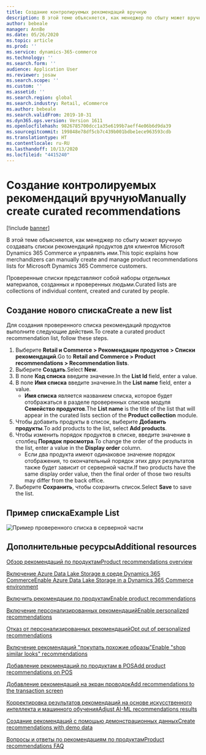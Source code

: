 ```yaml
---
title: Создание контролируемых рекомендаций вручную
description: В этой теме объясняется, как менеджер по сбыту может вручную создавать списки продуктов для клиентов Microsoft Dynamics 365 Commerce и управлять ими.
author: bebeale
manager: AnnBe
ms.date: 05/26/2020
ms.topic: article
ms.prod: ''
ms.service: dynamics-365-commerce
ms.technology: ''
ms.search.form: ''
audience: Application User
ms.reviewer: josaw
ms.search.scope: ''
ms.custom: ''
ms.assetid: ''
ms.search.region: global
ms.search.industry: Retail, eCommerce
ms.author: bebeale
ms.search.validFrom: 2019-10-31
ms.dyn365.ops.version: Version 1611
ms.openlocfilehash: 9826785700dcc1a35e6199b7aeff4e06b6d9da39
ms.sourcegitcommit: 199848e78df5cb7c439b001bdbe1ece963593cdb
ms.translationtype: HT
ms.contentlocale: ru-RU
ms.lasthandoff: 10/13/2020
ms.locfileid: "4415240"
---
```

# <a name="manually-create-curated-recommendations"></a><span data-ttu-id="80745-103">Создание контролируемых рекомендаций вручную</span><span class="sxs-lookup"><span data-stu-id="80745-103">Manually create curated recommendations</span></span>

[!include [banner](includes/banner.md)]

<span data-ttu-id="80745-104">В этой теме объясняется, как менеджер по сбыту может вручную создавать списки рекомендаций продуктов для клиентов Microsoft Dynamics 365 Commerce и управлять ими.</span><span class="sxs-lookup"><span data-stu-id="80745-104">This topic explains how merchandizers can manually create and manage product recommendations lists for Microsoft Dynamics 365 Commerce customers.</span></span>

<span data-ttu-id="80745-105">Проверенные списки представляют собой наборы отдельных материалов, созданных и проверенных людьми.</span><span class="sxs-lookup"><span data-stu-id="80745-105">Curated lists are collections of individual content, created and curated by people.</span></span>  

## <a name="create-a-new-list"></a><span data-ttu-id="80745-106">Создание нового списка</span><span class="sxs-lookup"><span data-stu-id="80745-106">Create a new list</span></span>

<span data-ttu-id="80745-107">Для создания проверенного списка рекомендаций продуктов выполните следующие действия.</span><span class="sxs-lookup"><span data-stu-id="80745-107">To create a curated product recommendation list, follow these steps.</span></span>

1. <span data-ttu-id="80745-108">Выберите **Retail и Commerce &gt; Рекомендации продуктов &gt; Списки рекомендаций**.</span><span class="sxs-lookup"><span data-stu-id="80745-108">Go to **Retail and Commerce &gt; Product recommendations &gt; Recommendation lists**.</span></span>
1. <span data-ttu-id="80745-109">Выберите **Создать**.</span><span class="sxs-lookup"><span data-stu-id="80745-109">Select **New**.</span></span>
1. <span data-ttu-id="80745-110">В поле **Код списка** введите значение.</span><span class="sxs-lookup"><span data-stu-id="80745-110">In the **List Id** field, enter a value.</span></span>
1. <span data-ttu-id="80745-111">В поле **Имя списка** введите значение.</span><span class="sxs-lookup"><span data-stu-id="80745-111">In the **List name** field, enter a value.</span></span>
    - <span data-ttu-id="80745-112">**Имя списка** является названием списка, которое будет отображаться в разделе проверенных списков модуля **Семейство продуктов**.</span><span class="sxs-lookup"><span data-stu-id="80745-112">The **List name** is the title of the list that will appear in the curated lists section of the **Product collection** module.</span></span>
1. <span data-ttu-id="80745-113">Чтобы добавить продукты в список, выберите **Добавить продукты**.</span><span class="sxs-lookup"><span data-stu-id="80745-113">To add products to the list, select **Add products**.</span></span>
1. <span data-ttu-id="80745-114">Чтобы изменить порядок продуктов в списке, введите значение в столбец **Порядок просмотра**.</span><span class="sxs-lookup"><span data-stu-id="80745-114">To change the order of the products in the list, enter a value in the **Display order** column.</span></span>
    - <span data-ttu-id="80745-115">Если два продукта имеют одинаковое значение порядок отображения, то окончательный порядок этих двух результатов также будет зависит от серверной части.</span><span class="sxs-lookup"><span data-stu-id="80745-115">If two products have the same display order value, then the final order of those two results may differ from the back office.</span></span>
1. <span data-ttu-id="80745-116">Выберите **Сохранить**, чтобы сохранить список.</span><span class="sxs-lookup"><span data-stu-id="80745-116">Select **Save** to save the list.</span></span>

## <a name="example-list"></a><span data-ttu-id="80745-117">Пример списка</span><span class="sxs-lookup"><span data-stu-id="80745-117">Example List</span></span>

![Пример проверенного списка в серверной части](./media/examplecuratedrecolist.png)

## <a name="additional-resources"></a><span data-ttu-id="80745-119">Дополнительные ресурсы</span><span class="sxs-lookup"><span data-stu-id="80745-119">Additional resources</span></span>

[<span data-ttu-id="80745-120">Обзор рекомендаций по продуктам</span><span class="sxs-lookup"><span data-stu-id="80745-120">Product recommendations overview</span></span>](product-recommendations.md)

[<span data-ttu-id="80745-121">Включение Azure Data Lake Storage в среде Dynamics 365 Commerce</span><span class="sxs-lookup"><span data-stu-id="80745-121">Enable Azure Data Lake Storage in a Dynamics 365 Commerce environment</span></span>](enable-adls-environment.md)

[<span data-ttu-id="80745-122">Включить рекомендации по продуктам</span><span class="sxs-lookup"><span data-stu-id="80745-122">Enable product recommendations</span></span>](enable-product-recommendations.md)

[<span data-ttu-id="80745-123">Включение персонализированных рекомендаций</span><span class="sxs-lookup"><span data-stu-id="80745-123">Enable personalized recommendations</span></span>](personalized-recommendations.md)

[<span data-ttu-id="80745-124">Отказ от персонализированных рекомендаций</span><span class="sxs-lookup"><span data-stu-id="80745-124">Opt out of personalized recommendations</span></span>](personalization-gdpr.md)

[<span data-ttu-id="80745-125">Включение рекомендаций "покупать похожие образы"</span><span class="sxs-lookup"><span data-stu-id="80745-125">Enable "shop similar looks" recommendations</span></span>](shop-similar-looks.md)

[<span data-ttu-id="80745-126">Добавление рекомендаций по продуктам в POS</span><span class="sxs-lookup"><span data-stu-id="80745-126">Add product recommendations on POS</span></span>](product.md)

[<span data-ttu-id="80745-127">Добавление рекомендаций на экран проводок</span><span class="sxs-lookup"><span data-stu-id="80745-127">Add recommendations to the transaction screen</span></span>](add-recommendations-control-pos-screen.md)

[<span data-ttu-id="80745-128">Корректировка результатов рекомендаций на основе искусственного интеллекта и машинного обучения</span><span class="sxs-lookup"><span data-stu-id="80745-128">Adjust AI-ML recommendations results</span></span>](modify-product-recommendation-results.md)

[<span data-ttu-id="80745-129">Создание рекомендаций с помощью демонстрационных данных</span><span class="sxs-lookup"><span data-stu-id="80745-129">Create recommendations with demo data</span></span>](product-recommendations-demo-data.md)

[<span data-ttu-id="80745-130">Вопросы и ответы по рекомендациям по продуктам</span><span class="sxs-lookup"><span data-stu-id="80745-130">Product recommendations FAQ</span></span>](faq-recommendations.md)
